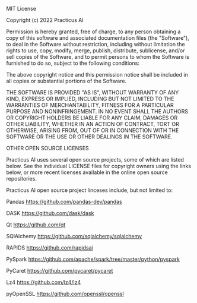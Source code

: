 MIT License

Copyright (c) 2022 Practicus AI

Permission is hereby granted, free of charge, to any person obtaining a copy
of this software and associated documentation files (the "Software"), to deal
in the Software without restriction, including without limitation the rights
to use, copy, modify, merge, publish, distribute, sublicense, and/or sell
copies of the Software, and to permit persons to whom the Software is
furnished to do so, subject to the following conditions:

The above copyright notice and this permission notice shall be included in all
copies or substantial portions of the Software.

THE SOFTWARE IS PROVIDED "AS IS", WITHOUT WARRANTY OF ANY KIND, EXPRESS OR
IMPLIED, INCLUDING BUT NOT LIMITED TO THE WARRANTIES OF MERCHANTABILITY,
FITNESS FOR A PARTICULAR PURPOSE AND NONINFRINGEMENT. IN NO EVENT SHALL THE
AUTHORS OR COPYRIGHT HOLDERS BE LIABLE FOR ANY CLAIM, DAMAGES OR OTHER
LIABILITY, WHETHER IN AN ACTION OF CONTRACT, TORT OR OTHERWISE, ARISING FROM,
OUT OF OR IN CONNECTION WITH THE SOFTWARE OR THE USE OR OTHER DEALINGS IN THE
SOFTWARE.


OTHER OPEN SOURCE LICENSES 

Practicus AI uses several open source projects, some of which are listed below. 
See the individual LICENSE files for copyright owners using the links below, 
or more recent licenses available in the online open source repositories.

Practicus AI open source project linceses include, but not limited to: 

Pandas
https://github.com/pandas-dev/pandas

DASK
https://github.com/dask/dask

Qt
https://github.com/qt

SQlAlchemy
https://github.com/sqlalchemy/sqlalchemy

RAPIDS
https://github.com/rapidsai

PySpark
https://github.com/apache/spark/tree/master/python/pyspark

PyCaret
https://github.com/pycaret/pycaret

Lz4
https://github.com/lz4/lz4

pyOpenSSL
https://github.com/openssl/openssl
